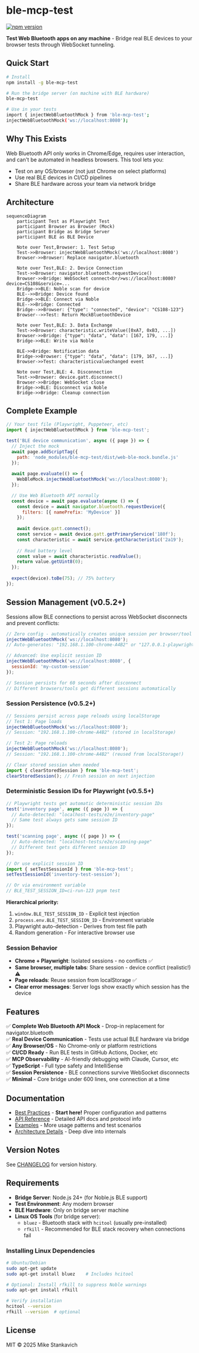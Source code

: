 # ble-mcp-test

[![npm version](https://badge.fury.io/js/ble-mcp-test.svg)](https://www.npmjs.com/package/ble-mcp-test)

**Test Web Bluetooth apps on any machine** - Bridge real BLE devices to your browser tests through WebSocket tunneling.

## Quick Start

```bash
# Install
npm install -g ble-mcp-test

# Run the bridge server (on machine with BLE hardware)
ble-mcp-test

# Use in your tests
import { injectWebBluetoothMock } from 'ble-mcp-test';
injectWebBluetoothMock('ws://localhost:8080');
```

## Why This Exists

Web Bluetooth API only works in Chrome/Edge, requires user interaction, and can't be automated in headless browsers. This tool lets you:
- Test on any OS/browser (not just Chrome on select platforms)
- Use real BLE devices in CI/CD pipelines
- Share BLE hardware across your team via network bridge

## Architecture

```mermaid
sequenceDiagram
    participant Test as Playwright Test
    participant Browser as Browser (Mock)
    participant Bridge as Bridge Server
    participant BLE as BLE Device

    Note over Test,Browser: 1. Test Setup
    Test->>Browser: injectWebBluetoothMock('ws://localhost:8080')
    Browser->>Browser: Replace navigator.bluetooth

    Note over Test,BLE: 2. Device Connection
    Test->>Browser: navigator.bluetooth.requestDevice()
    Browser->>Bridge: WebSocket connect<br/>ws://localhost:8080?device=CS108&service=...
    Bridge->>BLE: Noble scan for device
    BLE-->>Bridge: Device found
    Bridge->>BLE: Connect via Noble
    BLE-->>Bridge: Connected
    Bridge-->>Browser: {"type": "connected", "device": "CS108-123"}
    Browser-->>Test: Return MockBluetoothDevice

    Note over Test,BLE: 3. Data Exchange
    Test->>Browser: characteristic.writeValue([0xA7, 0xB3, ...])
    Browser->>Bridge: {"type": "data", "data": [167, 179, ...]}
    Bridge->>BLE: Write via Noble
    
    BLE->>Bridge: Notification data
    Bridge->>Browser: {"type": "data", "data": [179, 167, ...]}
    Browser->>Test: characteristicvaluechanged event

    Note over Test,BLE: 4. Disconnection
    Test->>Browser: device.gatt.disconnect()
    Browser->>Bridge: WebSocket close
    Bridge->>BLE: Disconnect via Noble
    Bridge->>Bridge: Cleanup connection
```

## Complete Example

```javascript
// Your test file (Playwright, Puppeteer, etc)
import { injectWebBluetoothMock } from 'ble-mcp-test';

test('BLE device communication', async ({ page }) => {
  // Inject the mock
  await page.addScriptTag({
    path: 'node_modules/ble-mcp-test/dist/web-ble-mock.bundle.js'
  });
  
  await page.evaluate(() => {
    WebBleMock.injectWebBluetoothMock('ws://localhost:8080');
  });

  // Use Web Bluetooth API normally
  const device = await page.evaluate(async () => {
    const device = await navigator.bluetooth.requestDevice({
      filters: [{ namePrefix: 'MyDevice' }]
    });
    
    await device.gatt.connect();
    const service = await device.gatt.getPrimaryService('180f');
    const characteristic = await service.getCharacteristic('2a19');
    
    // Read battery level
    const value = await characteristic.readValue();
    return value.getUint8(0);
  });
  
  expect(device).toBe(75); // 75% battery
});
```

## Session Management (v0.5.2+)

Sessions allow BLE connections to persist across WebSocket disconnects and prevent conflicts:

```javascript
// Zero config - automatically creates unique session per browser/tool
injectWebBluetoothMock('ws://localhost:8080');
// Auto-generates: "192.168.1.100-chrome-A4B2" or "127.0.0.1-playwright-X9Z1"

// Advanced: Use explicit session ID
injectWebBluetoothMock('ws://localhost:8080', {
  sessionId: 'my-custom-session'
});

// Session persists for 60 seconds after disconnect
// Different browsers/tools get different sessions automatically
```

### Session Persistence (v0.5.2+)
```javascript
// Sessions persist across page reloads using localStorage
// Test 1: Page loads
injectWebBluetoothMock('ws://localhost:8080');
// Session: "192.168.1.100-chrome-A4B2" (stored in localStorage)

// Test 2: Page reloads
injectWebBluetoothMock('ws://localhost:8080'); 
// Session: "192.168.1.100-chrome-A4B2" (reused from localStorage!)

// Clear stored session when needed
import { clearStoredSession } from 'ble-mcp-test';
clearStoredSession(); // Fresh session on next injection
```

### Deterministic Session IDs for Playwright (v0.5.5+)
```javascript
// Playwright tests get automatic deterministic session IDs
test('inventory page', async ({ page }) => {
  // Auto-detected: "localhost-tests/e2e/inventory-page"
  // Same test always gets same session ID
});

test('scanning page', async ({ page }) => {
  // Auto-detected: "localhost-tests/e2e/scanning-page"
  // Different test gets different session ID
});

// Or use explicit session ID
import { setTestSessionId } from 'ble-mcp-test';
setTestSessionId('inventory-test-session');

// Or via environment variable
// BLE_TEST_SESSION_ID=ci-run-123 pnpm test
```

**Hierarchical priority:**
1. `window.BLE_TEST_SESSION_ID` - Explicit test injection
2. `process.env.BLE_TEST_SESSION_ID` - Environment variable
3. Playwright auto-detection - Derives from test file path
4. Random generation - For interactive browser use

### Session Behavior
- **Chrome + Playwright**: Isolated sessions - no conflicts ✅
- **Same browser, multiple tabs**: Share session - device conflict (realistic!) ⚠️
- **Page reloads**: Reuse session from localStorage ✅
- **Clear error messages**: Server logs show exactly which session has the device

## Features

✅ **Complete Web Bluetooth API Mock** - Drop-in replacement for navigator.bluetooth  
✅ **Real Device Communication** - Tests use actual BLE hardware via bridge  
✅ **Any Browser/OS** - No Chrome-only or platform restrictions  
✅ **CI/CD Ready** - Run BLE tests in GitHub Actions, Docker, etc  
✅ **MCP Observability** - AI-friendly debugging with Claude, Cursor, etc  
✅ **TypeScript** - Full type safety and IntelliSense  
✅ **Session Persistence** - BLE connections survive WebSocket disconnects  
✅ **Minimal** - Core bridge under 600 lines, one connection at a time  

## Documentation

- [Best Practices](docs/best-practices.md) - **Start here!** Proper configuration and patterns
- [API Reference](docs/API.md) - Detailed API docs and protocol info
- [Examples](docs/examples.md) - More usage patterns and test scenarios
- [Architecture Details](docs/architecture.md) - Deep dive into internals

## Version Notes

See [CHANGELOG](CHANGELOG.md) for version history.

## Requirements

- **Bridge Server**: Node.js 24+ (for Noble.js BLE support)
- **Test Environment**: Any modern browser
- **BLE Hardware**: Only on bridge server machine
- **Linux OS Tools** (for bridge server):
  - `bluez` - Bluetooth stack with `hcitool` (usually pre-installed)
  - `rfkill` - Recommended for BLE stack recovery when connections fail

### Installing Linux Dependencies

```bash
# Ubuntu/Debian
sudo apt-get update
sudo apt-get install bluez    # Includes hcitool

# Optional: Install rfkill to suppress Noble warnings
sudo apt-get install rfkill

# Verify installation
hcitool --version
rfkill --version  # optional
```

## License

MIT © 2025 Mike Stankavich
